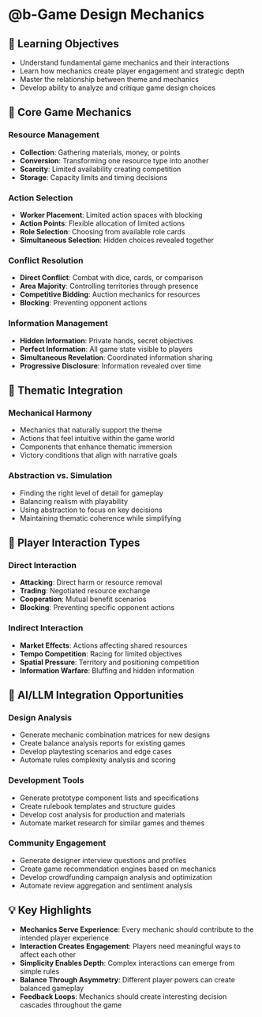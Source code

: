 # @b-Game Design Mechanics

## 🎯 Learning Objectives
- Understand fundamental game mechanics and their interactions
- Learn how mechanics create player engagement and strategic depth
- Master the relationship between theme and mechanics
- Develop ability to analyze and critique game design choices

## 🔧 Core Game Mechanics

### Resource Management
- **Collection**: Gathering materials, money, or points
- **Conversion**: Transforming one resource type into another
- **Scarcity**: Limited availability creating competition
- **Storage**: Capacity limits and timing decisions

### Action Selection
- **Worker Placement**: Limited action spaces with blocking
- **Action Points**: Flexible allocation of limited actions
- **Role Selection**: Choosing from available role cards
- **Simultaneous Selection**: Hidden choices revealed together

### Conflict Resolution
- **Direct Conflict**: Combat with dice, cards, or comparison
- **Area Majority**: Controlling territories through presence
- **Competitive Bidding**: Auction mechanics for resources
- **Blocking**: Preventing opponent actions

### Information Management
- **Hidden Information**: Private hands, secret objectives
- **Perfect Information**: All game state visible to players
- **Simultaneous Revelation**: Coordinated information sharing
- **Progressive Disclosure**: Information revealed over time

## 🎨 Thematic Integration

### Mechanical Harmony
- Mechanics that naturally support the theme
- Actions that feel intuitive within the game world
- Components that enhance thematic immersion
- Victory conditions that align with narrative goals

### Abstraction vs. Simulation
- Finding the right level of detail for gameplay
- Balancing realism with playability
- Using abstraction to focus on key decisions
- Maintaining thematic coherence while simplifying

## 🔄 Player Interaction Types

### Direct Interaction
- **Attacking**: Direct harm or resource removal
- **Trading**: Negotiated resource exchange
- **Cooperation**: Mutual benefit scenarios
- **Blocking**: Preventing specific opponent actions

### Indirect Interaction
- **Market Effects**: Actions affecting shared resources
- **Tempo Competition**: Racing for limited objectives
- **Spatial Pressure**: Territory and positioning competition
- **Information Warfare**: Bluffing and hidden information

## 🚀 AI/LLM Integration Opportunities

### Design Analysis
- Generate mechanic combination matrices for new designs
- Create balance analysis reports for existing games
- Develop playtesting scenarios and edge cases
- Automate rules complexity analysis and scoring

### Development Tools
- Generate prototype component lists and specifications
- Create rulebook templates and structure guides
- Develop cost analysis for production and materials
- Automate market research for similar games and themes

### Community Engagement
- Generate designer interview questions and profiles
- Create game recommendation engines based on mechanics
- Develop crowdfunding campaign analysis and optimization
- Automate review aggregation and sentiment analysis

## 💡 Key Highlights

- **Mechanics Serve Experience**: Every mechanic should contribute to the intended player experience
- **Interaction Creates Engagement**: Players need meaningful ways to affect each other
- **Simplicity Enables Depth**: Complex interactions can emerge from simple rules
- **Balance Through Asymmetry**: Different player powers can create balanced gameplay
- **Feedback Loops**: Mechanics should create interesting decision cascades throughout the game